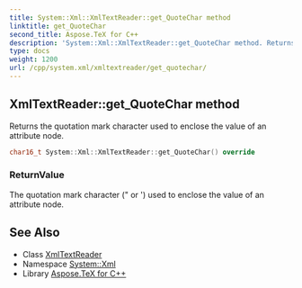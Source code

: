 ```yaml
---
title: System::Xml::XmlTextReader::get_QuoteChar method
linktitle: get_QuoteChar
second_title: Aspose.TeX for C++
description: 'System::Xml::XmlTextReader::get_QuoteChar method. Returns the quotation mark character used to enclose the value of an attribute node in C++.'
type: docs
weight: 1200
url: /cpp/system.xml/xmltextreader/get_quotechar/
---
```

## XmlTextReader::get_QuoteChar method


Returns the quotation mark character used to enclose the value of an attribute node.

```cpp
char16_t System::Xml::XmlTextReader::get_QuoteChar() override
```


### ReturnValue

The quotation mark character (" or ') used to enclose the value of an attribute node.

## See Also

* Class [XmlTextReader](../)
* Namespace [System::Xml](../../)
* Library [Aspose.TeX for C++](../../../)
